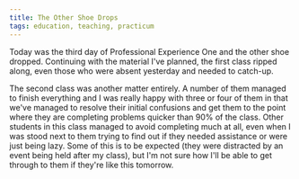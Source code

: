 ```yaml
---
title: The Other Shoe Drops
tags: education, teaching, practicum
---
```


Today was the third day of <acronym>Professional Experience
One</acronym> and the other shoe dropped. Continuing with the material
I've planned, the first class ripped along, even those who were absent
yesterday and needed to catch-up.

The second class was another matter entirely. A number of them managed
to finish everything and I was <emph>really</emph> happy with three or
four of them in that we've managed to resolve their initial confusions
and get them to the point where they are completing problems quicker
than 90% of the class. Other students in this class managed to avoid
completing much at all, even when I was stood next to them trying to
find out if they needed assistance or were just being lazy. Some of this
is to be expected (they were distracted by an event being held after my
class), but I'm not sure how I'll be able to get through to them if
they're like this tomorrow.
